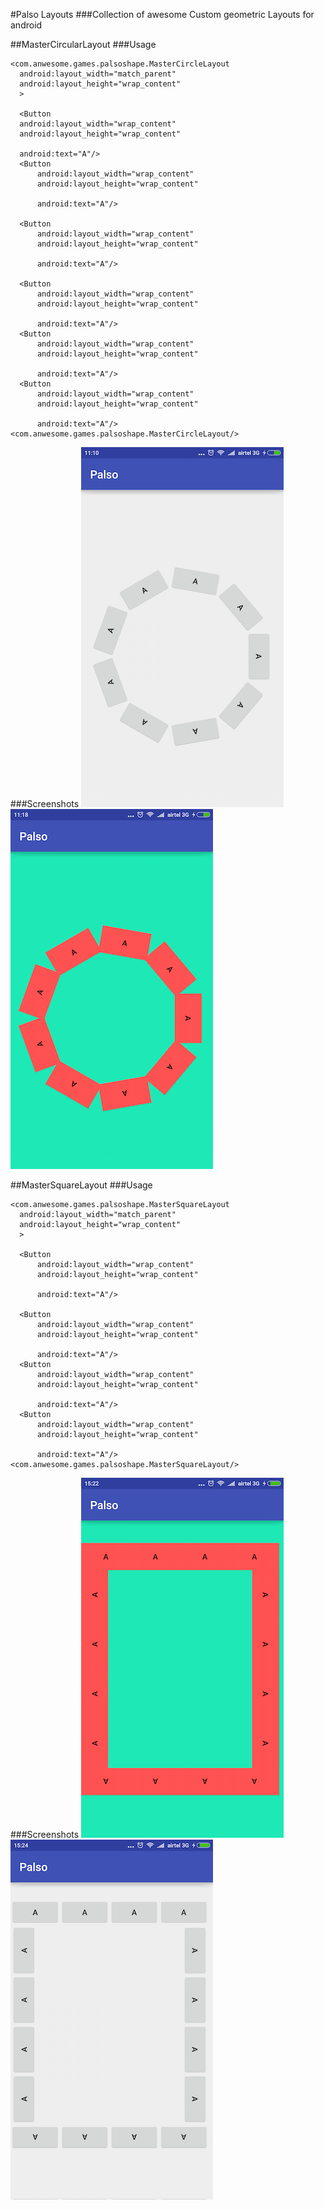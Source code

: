 #Palso Layouts
###Collection of awesome Custom geometric Layouts for android

##MasterCircularLayout
###Usage
```
<com.anwesome.games.palsoshape.MasterCircleLayout
  android:layout_width="match_parent"
  android:layout_height="wrap_content"
  >

  <Button
  android:layout_width="wrap_content"
  android:layout_height="wrap_content"

  android:text="A"/>
  <Button
      android:layout_width="wrap_content"
      android:layout_height="wrap_content"

      android:text="A"/>

  <Button
      android:layout_width="wrap_content"
      android:layout_height="wrap_content"

      android:text="A"/>

  <Button
      android:layout_width="wrap_content"
      android:layout_height="wrap_content"

      android:text="A"/>
  <Button
      android:layout_width="wrap_content"
      android:layout_height="wrap_content"

      android:text="A"/>
  <Button
      android:layout_width="wrap_content"
      android:layout_height="wrap_content"

      android:text="A"/>
<com.anwesome.games.palsoshape.MasterCircleLayout/>
```
###Screenshots
![alt text](https://github.com/Anwesh43/PalsoLayouts/blob/master/screenshots/PalsoCircularView.png "Circular Layout without Color")
![alt text](https://github.com/Anwesh43/PalsoLayouts/blob/master/screenshots/PalsoCircularWithColor.png "Circular Layout with Color")

##MasterSquareLayout
###Usage
```
<com.anwesome.games.palsoshape.MasterSquareLayout
  android:layout_width="match_parent"
  android:layout_height="wrap_content"
  >

  <Button
      android:layout_width="wrap_content"
      android:layout_height="wrap_content"

      android:text="A"/>

  <Button
      android:layout_width="wrap_content"
      android:layout_height="wrap_content"

      android:text="A"/>
  <Button
      android:layout_width="wrap_content"
      android:layout_height="wrap_content"

      android:text="A"/>
  <Button
      android:layout_width="wrap_content"
      android:layout_height="wrap_content"

      android:text="A"/>
<com.anwesome.games.palsoshape.MasterSquareLayout/>
```
###Screenshots
![alt text](https://github.com/Anwesh43/PalsoLayouts/blob/master/screenshots/PalsoSqaureLayout.png "Square Layout with Color")
![alt text](https://github.com/Anwesh43/PalsoLayouts/blob/master/screenshots/PalsoSquareWithColor.png "Square Layout without Color")
